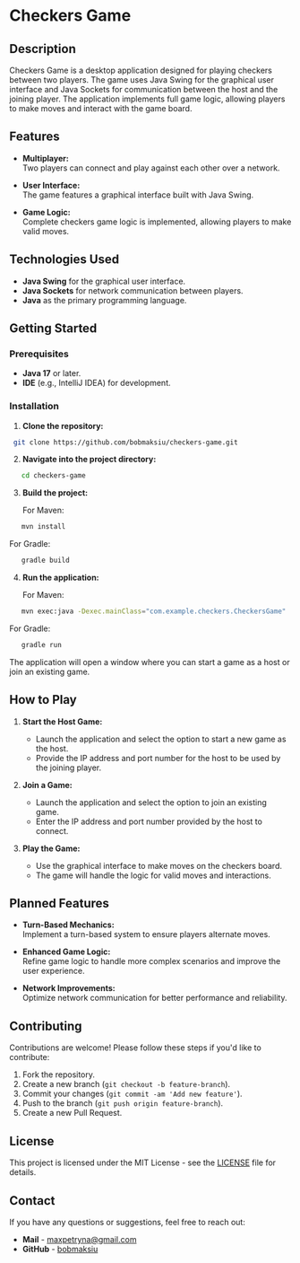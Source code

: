 # Checkers Game

## Description

Checkers Game is a desktop application designed for playing checkers between two players. The game uses Java Swing for the graphical user interface and Java Sockets for communication between the host and the joining player. The application implements full game logic, allowing players to make moves and interact with the game board.

## Features

- **Multiplayer:**  
  Two players can connect and play against each other over a network.

- **User Interface:**  
  The game features a graphical interface built with Java Swing.

- **Game Logic:**  
  Complete checkers game logic is implemented, allowing players to make valid moves.

## Technologies Used

- **Java Swing** for the graphical user interface.
- **Java Sockets** for network communication between players.
- **Java** as the primary programming language.

## Getting Started

### Prerequisites

- **Java 17** or later.
- **IDE** (e.g., IntelliJ IDEA) for development.

### Installation

1. **Clone the repository:**

  ```bash
   git clone https://github.com/bobmaksiu/checkers-game.git
```

2. **Navigate into the project directory:**

```bash
   cd checkers-game
```

3. **Build the project:**

   For Maven:

```bash
   mvn install
```

   For Gradle:

```bash
   gradle build
```

4. **Run the application:**

   For Maven:

```bash
   mvn exec:java -Dexec.mainClass="com.example.checkers.CheckersGame"
```

   For Gradle:

```bash
   gradle run
```

   The application will open a window where you can start a game as a host or join an existing game.

## How to Play

1. **Start the Host Game:**
   - Launch the application and select the option to start a new game as the host.
   - Provide the IP address and port number for the host to be used by the joining player.

2. **Join a Game:**
   - Launch the application and select the option to join an existing game.
   - Enter the IP address and port number provided by the host to connect.

3. **Play the Game:**
   - Use the graphical interface to make moves on the checkers board.
   - The game will handle the logic for valid moves and interactions.

## Planned Features

- **Turn-Based Mechanics:**  
  Implement a turn-based system to ensure players alternate moves.

- **Enhanced Game Logic:**  
  Refine game logic to handle more complex scenarios and improve the user experience.

- **Network Improvements:**  
  Optimize network communication for better performance and reliability.

## Contributing

Contributions are welcome! Please follow these steps if you'd like to contribute:

1. Fork the repository.
2. Create a new branch (`git checkout -b feature-branch`).
3. Commit your changes (`git commit -am 'Add new feature'`).
4. Push to the branch (`git push origin feature-branch`).
5. Create a new Pull Request.

## License

This project is licensed under the MIT License - see the [LICENSE](LICENSE) file for details.

## Contact

If you have any questions or suggestions, feel free to reach out:

- **Mail** - [maxpetryna@gmail.com](mailto:maxpetryna@gmail.com)
- **GitHub** - [bobmaksiu](https://github.com/bobmaksiu)
